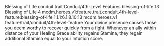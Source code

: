 <ability>
  <name>Blessing of Life</name>
  <metadata>
    <class>conduit</class>
    <feature_type>trait</feature_type>
    <file_dpath>Conduit/4th-Level Features</file_dpath>
    <item_id>blessing-of-life</item_id>
    <item_index>13</item_index>
    <item_name>Blessing of Life</item_name>
    <level>4</level>
    <scc>mcdm.heroes.v1:feature.trait.conduit.4th-level-feature:blessing-of-life</scc>
    <scdc>1.1.1:6.1.8.10:13</scdc>
    <source>mcdm.heroes.v1</source>
    <type>feature/trait/conduit/4th-level-feature</type>
  </metadata>
  <effects>
    <effect type="mundane">Your divine presence causes those you deem worthy to recover quickly from a fight. Whenever an ally within distance of your Healing Grace ability regains Stamina, they regain additional Stamina equal to your Intuition score.</effect>
  </effects>
</ability>
